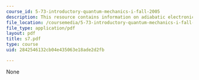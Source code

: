 ```yaml
---
course_id: 5-73-introductory-quantum-mechanics-i-fall-2005
description: This resource contains information on adiabatic electronic states.
file_location: /coursemedia/5-73-introductory-quantum-mechanics-i-fall-2005/2842546132cb04e435063e18ade2d2fb_s7.pdf
file_type: application/pdf
layout: pdf
title: s7.pdf
type: course
uid: 2842546132cb04e435063e18ade2d2fb

---
```

None